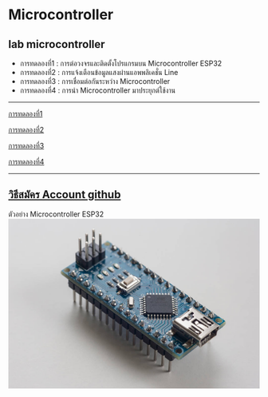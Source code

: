 # Microcontroller 
## lab microcontroller

- การทดลองที่1 : การต่อวงจรและติดตั้งโปรแกรมบน Microcontroller ESP32 
- การทดลองที่2 : การแจ้งเตือนข้อมูลแสงผ่านแอพพลิเคชั่น Line
- การทดลองที่3 : การเชื่อมต่อกันระหว่าง Microcontroller
- การทดลองที่4 : การนำ Microcontroller มาประยุกต์ใช้งาน 

------------------------

[การทดลองที่1](https://drive.google.com/file/d/1es4sV9_75VWAjasBRWTHdAw4mGGHYH2z/view?usp=sharing)

[การทดลองที่2](https://drive.google.com/file/d/1V9fCfT6f_Ae0apjK-0tfSKdPouWtZ79C/view?usp=sharing)

[การทดลองที่3](https://drive.google.com/file/d/1O0miDmbNtajx1Vu5rkiibomT5SAGajBU/view?usp=sharing)

[การทดลองที่4](https://drive.google.com/file/d/1PwChW9pFs9--t7L2T7hrL4gG-1glrOAu/view?usp=sharing)

------------------------

[วิธีสมัคร Account github](https://www.youtube.com/watch?v=60Hl0eirJIk&feature=youtu.be)
-------------------------

ตัวอย่าง Microcontroller ESP32
![Microcontroller](https://github.com/Pinaphirat/techgithub/blob/master/microprocessor.jpg)
